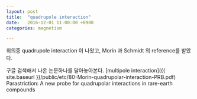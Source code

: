 ```yaml
---
layout: post
title:  "quadrupole interaction"
date:   2016-12-01 11:00:00 +0900
categories: magnetism

---
```


회의중 quadrupole interaction 이 나왔고,
Morin 과 Schmidt 의 reference를 받았다.

구글 검색해서 나온 논문하나를 달아놓아본다.
[multipole interaction]({{ site.baseurl }}/public/etc/80-Morin-quadrupolar-interaction-PRB.pdf) Parastriction: A new probe for quadrupolar interactions in rare-earth compounds
